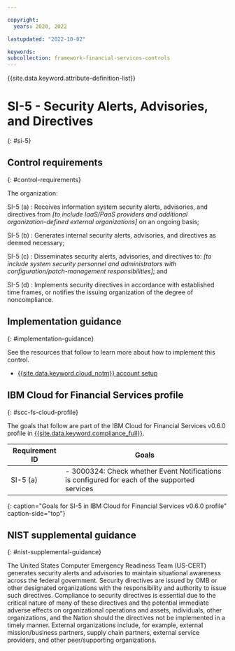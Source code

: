 ```yaml
---

copyright:
  years: 2020, 2022

lastupdated: "2022-10-02"

keywords: 
subcollection: framework-financial-services-controls
---
```


{{site.data.keyword.attribute-definition-list}}

               
# SI-5 - Security Alerts, Advisories, and Directives
{: #si-5}

## Control requirements
{: #control-requirements}

The organization:

SI-5 (a)
    : Receives information system security alerts, advisories, and directives from _[to include IaaS/PaaS providers and additional organization-defined external organizations]_ on an ongoing basis;

SI-5 (b)
    : Generates internal security alerts, advisories, and directives as deemed necessary;

SI-5 (c)
    : Disseminates security alerts, advisories, and directives to: _[to include system security personnel and administrators with configuration/patch-management responsibilities]_; and

SI-5 (d)
    : Implements security directives in accordance with established time frames, or notifies the issuing organization of the degree of noncompliance.

## Implementation guidance
{: #implementation-guidance}

See the resources that follow to learn more about how to implement this control.

- [{{site.data.keyword.cloud_notm}} account setup](/docs/framework-financial-services?topic=framework-financial-services-shared-account-setup)

## IBM Cloud for Financial Services profile
{: #scc-fs-cloud-profile}

The goals that follow are part of the IBM Cloud for Financial Services v0.6.0 profile in [{{site.data.keyword.compliance_full}}](/docs/security-compliance?topic=security-compliance-getting-started).

| Requirement ID | Goals |
|----------------|-------|
| SI-5 (a) | - 3000324: Check whether Event Notifications is configured for each of the supported services | 
{: caption="Goals for SI-5 in IBM Cloud for Financial Services v0.6.0 profile" caption-side="top"}

## NIST supplemental guidance
{: #nist-supplemental-guidance}

The United States Computer Emergency Readiness Team (US-CERT) generates security alerts and advisories to maintain situational awareness across the federal government. Security directives are issued by OMB or other designated organizations with the responsibility and authority to issue such directives. Compliance to security directives is essential due to the critical nature of many of these directives and the potential immediate adverse effects on organizational operations and assets, individuals, other organizations, and the Nation should the directives not be implemented in a timely manner. External organizations include, for example, external mission/business partners, supply chain partners, external service providers, and other peer/supporting organizations.



